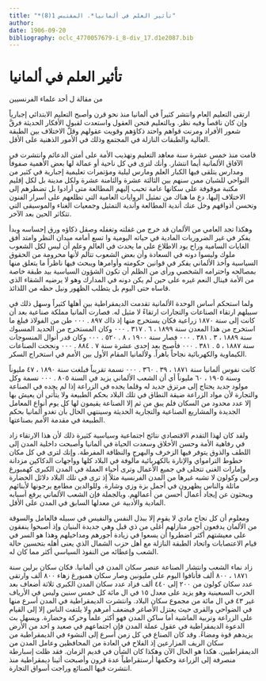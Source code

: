 ```yaml
---
title: "*تأثير العلم في ألمانيا*. المقتبس 1(8)"
author: 
date: 1906-09-20
bibliography: oclc_4770057679-i_8-div_17.d1e2087.bib
---
```




#  تأثير العلم في ألمانيا 


 من  مقالة ل  أحد  علماء الفرنسيين 

 ارتقى التعليم العام وانتشر كثيراً في ألمانيا منذ نحو قرن وأصبح التعليم الابتدائي إجبارياً وإن كان ناقصاً وفيه نظر. وبالتعليم فنحن العقول واستعدت لقبول الأفكار الحديثة فرقَّ شعور الأفراد ومرنت قواهم واحتد ذكاؤهم وقويت عقولهم وقلَّ الاختلاف بين الطبقة العالية والطبقات النازلة في المجتمع وذلك في الأمور الذهنية على الأقل. 

 قامت منذ  خمس  عشرة  سنة معاهد التعليم وتهذيب الأمة على أمتن الدعائم وانتشرت في الآفاق الألمانية أيما انتشار. وأنك لترى في كل ناحية أو عمالة لها بعض الأهمية صفوفاً ومدارس يتلقى فيها الكبار العلم ومارس ليلية ومؤتمرات تعليمية إجبارية في كثير من النواحي للشبان ممن سنهم بين الثالثة  عشرة  والثامنة  عشرة  ولكل مدينة بل لكل إقليم مكتبة موقوفة على سكانها عامة تحبب إليهم المطالعة متى أرادوا بل تضطرهم إلى الاختلاف إليها. دع ما هناك من تمثيل الروايات العامية التي تطلعهم على أسرار الفنون وتحسن أذواقهم وخل عنك أندية المطالعة وأندية التمثيل وجمعيات الغناء والموسيقى التي تتكاثر الحين بعد الآخر. 

 وهكذا تجد العامي من الألمان قد خرج من غفلته وتغفله وصقل ذكاؤه ورق إحساسه   وبدأ يفكر في غير الضروريات المادية في حياته اليومية وا  تسع  أمامه ميدان النظر وامتد أفق الغايات السامية وراح يود الاطلاع على ما يحدث في العالم وعلم أن ليس لكل الشعوب ملوك وليسوا دونه في السعادة وأن بعض الشعوب تتألم لأنها محرومة من الحقوق السياسية وأخذ الألماني يفكر في قوانين حكومته وأوامرها ويبحث فيها ناظراً ما يتعلق منها بمصالحه واحترامه الشخصي ورأى من الظلم أن تكون الشؤون السياسية بيد طبقة خاصة من الأمة فينال النعم غيره على حين لم يكن دونه في المدارك وهو لا يرضيه الشقاء الذي قاساه حتى اليوم بل يتطلب الظهور ونيل حظه من اللذائذ. 

 ولما استحكم أساس الوحدة الألمانية تقدمت الديمقراطية بين أهلها كثيراً وسهل ذلك في سبيلهم ارتقاء الصناعات والتجارات ارتقاءً لا مثيل له. فصارت ألمانيا مملكة صناعية بعد أن كانت إلى سنة  ١٨٧٠  زراعية فكان يستخرج منها إذ ذاك  ٨٩٧  .  ٠٠٠  طن من الفولاذ   فبلغ ما استخرج من هذا المعدن سنة  ١٨٩٩  ،  ٦  .  ٣١٧  .  ٠٠٠  وكان المستخرج من الحديد المسبوك سنة  ١٨٨٩  ،  ٣  .  ٣٨١  .  ٠٠٠  فصار سنة  ١٩٠٠  ،  ٨  .  ٥٢٠  .  ٠٠٠  وكان قدر أنوال المنسوجات سنة  ١٨٨٧  ،  ٥  .  ٣٨١  .  ٠٠٠  فأصبح بعد  إحدى  عشرة  سنة  ٧  .  ٨٨٤  .  ٠٠٠  ونجحت الصناعات الكيماوية والكهربائية نجاحاً باهراً. ولألمانيا المقام الأول بين الأمم في استخراج السكر. 

 كانت نفوس ألمانيا سنة  ١٨٧١  ،  ٣٩  .  ٣٦٠  .  ٠٠٠  نسمة تقريباً فبلغت سنة  ١٨٩٠  ،  ٤٧  مليوناً وسنة  ١٩٠٥  ،  ٦٠  مليوناً أي أن الشعب الألماني يزيد في السنة  ٨٠٥  .  ٠٠٠  نسمة وكل مولود جديد يحتاج إلى مرتزق جديد له وقلما يجده في الزراعة إذا لم يجده في الصناعة والتجارة لأن مواد الزراعة ضيقة النطاق في تلك البلاد بحكم الطبيعة ولا يتأتى أن يعيش بها إلا عدد محدود من السكان فلم يبق من ثم إلا الصناعة يقيمون لها كل يوم أنواع المعامل الجديدة والمشاريع الصناعية والتجارية الحديثة وسينتهي الحال بأن تغدو ألمانيا بحكم الطبيعة في مقدمة الأمم بصناعتها. 

 ولقد كان لهذا التقدم الاقتصادي نتائج اجتماعية وسياسية كثيرة ذلك لأن هذا الارتقاء زاد في رفاهية الأمة وحسن الأخلاق وسعدت الحياة في ألمانيا وأصبحت داخلية المدن إلى اللطف والذوق يتوفر فيها الزخرف والبهرج والنظافة المفرطة. وإنك لترى في كل مكان خطوط الترامواي والإنارة بالكهربائية مألوفة في البلاد كلها وواجهات الدكاكين مزدانة وإمارات الغنى تتجلى في جميع الأعمال وترى أحياء العملة في المدن الكبرى كهمبورغ وبرلين وكولون لا تشبه غيرها من المدن الفرنسية مثلاً إذ ترى في تلك البلاد دلائل الحضارة ماثلة والناس يظهرون في أجمل بزة وزي وشارة. وللوالدين مطامع يرجونها لأبنائهم ويبحثون   عن إيجاد أعمال أحسن من أعمالهم. وبالجملة فإن الشعب الألماني يرفع أسبابه المادية والأدبية عن معدلها السابق في المدن على الأقل. 

 ومعلوم أن كل نجاح مادي لا يقوم إلا ببذل النفس والنفيس في سبيله فالعامل والسوقة من الألمان يدفعون أجور منازلهم أغلى من ذي قبل وهي جديدة البنيان وإذ أصبحوا ينفقون على معيشتهم أكثر اضطروا أن يسعوا في زيادة أجورهم ومداخيلهم وهذا هو السر في قيام الاعتصابات واتحاد الطبقة النازلة مع أهل حزب الشمال الذي يعنى أهله بتحسين حالة   الشعب وإعطائه من النفوذ السياسي أكثر مما كان له. 

 زاد نماء الشعب وانتشار الصناعة عنصر سكان المدن في ألمانيا. فكان سكان برلين سنة  ١٨٧١  ،  ٨٠٠  ألف  فأنافوا اليوم على مليونين وصار سكان همبورغ زهاء  ٨٠٠  ألف  وارتقى عدد سكان كولون من  ٢٠٠  إلى  ٤٤٠  ألف  فزاد عدد سكان المدن الكبرى  ثلاثة  أضعاف بعد الحرب السبعينية وهو يزيد على معدل  ١٥  في ال  مائة  كل  خمس  سنين وليس في الأرياف غير  ٤٣  في ال  مائة  من مجموع سكان البلاد. وانتشرت الديمقراطية في المدن أسرع منها في الضواحي والقرى حيث يعتزل الأصاغر فيضعف أمرهم ولا يلتفت الناس إلا إلى القيام على الزراعة وتربية الماشية أما ساكن المدن فهو أكثر علماً وحركة وحضارة. ويسهل بث الدعوة الديمقراطية في عقول عملة المدن فإن اجتماعهم في صعيد و  احد  من الأرض يزيدهم قوة ومضاءً. وقد كان الصناع في كل زمن أسرع إلى النشوء في الديمقراطية من سكان الريف المزارعين إذ الفلاح في العادة من المحافظين وعامل المدن من الديمقراطيين. هكذا هو الحال الآن وهكذا كان الشأن في قديم الزمان. فقد ظلت إسبارطة منصرفة إلى الزراعة وحكمها أرستقراطياً عدة قرون وأصبحت أثينا ديمقراطية منذ انتشرت فيها الصنائع وراجت أسواق التجارة. 
